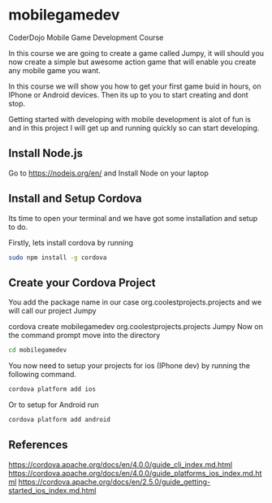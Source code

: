 # mobilegamedev

CoderDojo Mobile Game Development Course 

In this course we are going to create a game called Jumpy, it will should you now create a simple but awesome action game that will enable you create any mobile game you want.

In this course we will show you how to get your first game buid in hours, on IPhone or Android devices.  Then its up to you to start creating and dont stop.

Getting started with developing with mobile development is alot of fun is and in this project I will get up and running quickly so can start developing. 

## Install Node.js

Go to https://nodejs.org/en/ and Install Node on your laptop

## Install and Setup Cordova

Its time to open your terminal and we have got some installation and setup to do.

Firstly, lets install cordova by running

```bash
sudo npm install -g cordova
```

## Create your Cordova Project

You add the package name in our case org.coolestprojects.projects and we will call our project Jumpy

cordova create mobilegamedev org.coolestprojects.projects Jumpy
Now on the command prompt move into the directory

```bash
cd mobilegamedev
```

You now need to setup your projects for ios (IPhone dev) by running the following command.  

```bash
cordova platform add ios 
```

Or to setup for Android run

```bash
cordova platform add android 
```

## References

https://cordova.apache.org/docs/en/4.0.0/guide_cli_index.md.html
https://cordova.apache.org/docs/en/4.0.0/guide_platforms_ios_index.md.html
https://cordova.apache.org/docs/en/2.5.0/guide_getting-started_ios_index.md.html


